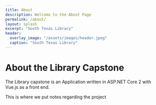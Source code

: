 ```yaml
---
title: About
description: Welcome to the About Page
permalink: /about/
layout: splash
excerpt: "South Texas Library"
header:
  overlay_image: "/assets/images/header.jpeg"
  caption: "South Texas Library"
---
```


# About the Library Capstone

The Library capstone is an Application written in ASP.NET Core 2 with Vue.js as a front end.

This is where we put notes regarding the project